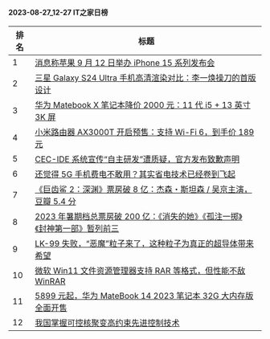 #### 2023-08-27_12-27  IT之家日榜

| 排名 | 标题|
| --- | ---|
| 1 | [消息称苹果 9 月 12 日举办 iPhone 15 系列发布会](https://www.ithome.com/0/714/969.htm) |
| 2 | [三星 Galaxy S24 Ultra 手机高清渲染对比：李一焕操刀的首版设计](https://www.ithome.com/0/714/962.htm) |
| 3 | [华为 Matebook X 笔记本降价 2000 元：11 代 i5 + 13 英寸 3K 屏](https://www.ithome.com/0/715/004.htm) |
| 4 | [小米路由器 AX3000T 开启预售：支持 Wi-Fi 6，到手价 189 元](https://www.ithome.com/0/714/964.htm) |
| 5 | [CEC-IDE 系统宣传“自主研发”遭质疑，官方发布致歉声明](https://www.ithome.com/0/714/985.htm) |
| 6 | [还觉得 5G 手机费电不敢用？其实省电技术已经卷到飞起](https://www.ithome.com/0/715/020.htm) |
| 7 | [《巨齿鲨 2：深渊》票房破 8 亿：杰森・斯坦森 / 吴京主演，豆瓣 5.4 分](https://www.ithome.com/0/715/045.htm) |
| 8 | [2023 年暑期档总票房破 200 亿：《消失的她》《孤注一掷》《封神第一部》暂列前三](https://www.ithome.com/0/715/049.htm) |
| 9 | [LK-99 失败，“恶魔”粒子来了，这种粒子为真正的超导体带来希望](https://www.ithome.com/0/715/001.htm) |
| 10 | [微软 Win11 文件资源管理器支持 RAR 等格式，但性能不敌 WinRAR](https://www.ithome.com/0/715/050.htm) |
| 11 | [5899 元起，华为 MateBook 14 2023 笔记本 32G 大内存版全面开售](https://www.ithome.com/0/715/043.htm) |
| 12 | [我国掌握可控核聚变高约束先进控制技术](https://www.ithome.com/0/714/982.htm) |
